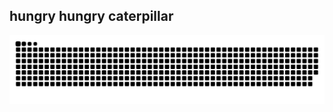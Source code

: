 ## hungry hungry caterpillar
![GitHub Snake Animation](https://raw.githubusercontent.com/neekoras/neekoras/output/github-snake-dark.svg)
 
